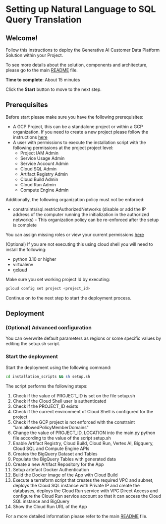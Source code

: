 # Setting up Natural Language to SQL Query Translation

## Welcome!
Follow this instructions to deploy the Generative AI Customer Data Platform Solution within your Project.

To see more details about the solution, components and architecture, please go to the main [README](https://github.com/fabloc/nl2sql-bigquery/blob/main/README.md) file.

**Time to complete**: About 15 minutes

Click the **Start** button to move to the next step.

## Prerequisites
Before start please make sure you have the following prerequisites:
- A GCP Project, this can be a standalone project or within a GCP organization. If you need to create a new project please follow the instructions [here](https://cloud.google.com/resource-manager/docs/creating-managing-projects)
- A user with permissions to execute the installation script with the following permissions at the project project level:
  - Project IAM Admin
  - Service Usage Admin
  - Service Account Admin
  - Cloud SQL Admin
  - Artifact Registry Admin
  - Cloud Build Admin
  - Cloud Run Admin
  - Compute Engine Admin

Additionally, the following organization policy must not be enforced:
- constraints/sql.restrictAuthorizedNetworks (disable or add the IP address of the computer running the initialization in the authorized networks) - This organization policy can be re-enforced after the setup is complete


You can assign missing roles or view your current permissions [here](https://console.cloud.google.com/iam-admin/iam)

(Optional) If you are not executing this using cloud shell you will need to install the following:
- python 3.10 or higher
- virtualenv
- [gcloud](https://cloud.google.com/sdk/docs/install)

Make sure you set working project Id by executing: 
```bash
gcloud config set project <project_id>
```
Continue on to the next step to start the deployment process.

## Deployment

### (Optional) Advanced configuration
You can overwrite default parameters as regions or some specific values by editing the <walkthrough-editor-open-file
    filePath="cloudshell_open/nl2sql-bigquery/installation_scripts/setup.sh">
    setup.sh
</walkthrough-editor-open-file> script.

### Start the deployment
Start the deployment using the following command:
```bash
cd installation_scripts && sh setup.sh
```

The script performs the following steps:
1. Check if the value of PROJECT_ID is set on the file setup.sh
2. Check if the Cloud Shell user is authenticated
3. Check if the PROJECT_ID exists
4. Check if the current environment of Cloud Shell is configured for the project
5. Check if the GCP project is not enforced with the constraint "iam.allowedPolicyMemberDomains"
6. Change the value of PROJECT_ID, LOCATION into the main.py python file according to the value of the script setup.sh
7. Enable Artifact Registry, Cloud Build, Cloud Run, Vertex AI, Bigquery, Cloud SQL and Compute Engine APIs
8. Creates the BigQuery Dataset and Tables
9. Populate the BigQuery Tables with generated data
10. Create a new Artifact Repository for the App
11. Setup artefact Docker Authentication
12. Build the Docker image of the App with Cloud Build
13. Execute a terraform script that creates the required VPC and subnet, deploys the Cloud SQL instance with Private IP and create the databases, deploys the Cloud Run service with VPC Direct Access and configure the Cloud Run service account so that it can access the Cloud SQL instance and BigQuery
14. Show the Cloud Run URL of the App


For a more detailed information please refer to the main [README](https://github.com/fabloc/nl2sql-bigquery/blob/main/README.md) file.